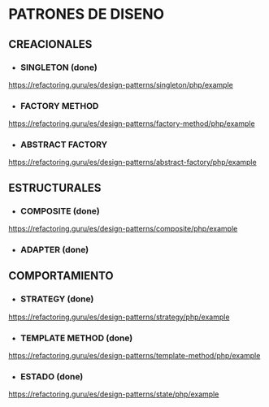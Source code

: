 # PATRONES DE DISENO

## CREACIONALES

- ### SINGLETON (done)

https://refactoring.guru/es/design-patterns/singleton/php/example

- ### FACTORY METHOD

https://refactoring.guru/es/design-patterns/factory-method/php/example

- ### ABSTRACT FACTORY

https://refactoring.guru/es/design-patterns/abstract-factory/php/example

## ESTRUCTURALES

- ### COMPOSITE (done)

https://refactoring.guru/es/design-patterns/composite/php/example

- ### ADAPTER (done)



## COMPORTAMIENTO

- ### STRATEGY (done)

https://refactoring.guru/es/design-patterns/strategy/php/example

- ### TEMPLATE METHOD (done)

https://refactoring.guru/es/design-patterns/template-method/php/example

- ### ESTADO (done)

https://refactoring.guru/es/design-patterns/state/php/example
